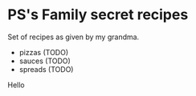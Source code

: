 # PS's Family secret recipes

Set of recipes as given by my grandma. 

* pizzas (TODO)
* sauces (TODO)
* spreads (TODO)

Hello